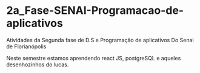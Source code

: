 # 2a_Fase-SENAI-Programacao-de-aplicativos
Atividades da Segunda fase de D.S e Programação de aplicativos Do Senai de Florianópolis 

Neste semestre estamos aprendendo react JS, postgreSQL e aqueles desenhozinhos do lucas. 